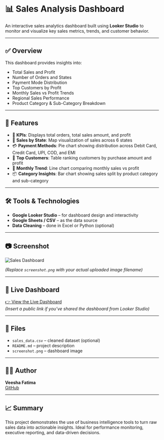 # 📊 Sales Analysis Dashboard

An interactive sales analytics dashboard built using **Looker Studio** to monitor and visualize key sales metrics, trends, and customer behavior.

---

## ✅ Overview

This dashboard provides insights into:
- Total Sales and Profit
- Number of Orders and States
- Payment Mode Distribution
- Top Customers by Profit
- Monthly Sales vs Profit Trends
- Regional Sales Performance
- Product Category & Sub-Category Breakdown

---

## 📌 Features

- 🔢 **KPIs**: Displays total orders, total sales amount, and profit
- 🧭 **Sales by State**: Map visualization of sales across 6 states
- 💳 **Payment Methods**: Pie chart showing distribution across Debit Card, Credit Card, UPI, COD, and EMI
- 👤 **Top Customers**: Table ranking customers by purchase amount and profit
- 📆 **Monthly Trend**: Line chart comparing monthly sales vs profit
- 📦 **Category Insights**: Bar chart showing sales split by product category and sub-category

---

## 🛠 Tools & Technologies

- **Google Looker Studio** – for dashboard design and interactivity  
- **Google Sheets / CSV** – as the data source  
- **Data Cleaning** – done in Excel or Python (optional)  

---

## 📷 Screenshot

![Sales Dashboard](screenshot.png)

*(Replace `screenshot.png` with your actual uploaded image filename)*

---

## 🔗 Live Dashboard

[👉 View the Live Dashboard](#)  
*(Insert a public link if you’ve shared the dashboard from Looker Studio)*

---

## 📂 Files

- `sales_data.csv` – cleaned dataset (optional)
- `README.md` – project description
- `screenshot.png` – dashboard image

---

## 👩‍💻 Author

**Veesha Fatima**  
[GitHub](https://github.com/VeeshaFatima890)

---

## 📈 Summary

This project demonstrates the use of business intelligence tools to turn raw sales data into actionable insights. Ideal for performance monitoring, executive reporting, and data-driven decisions.


